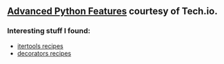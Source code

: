 ## [Advanced Python Features](https://tech.io/playgrounds/500/advanced-python-features/advanced-python-features) courtesy of Tech.io.  

### Interesting stuff I found:
- [itertools recipes](https://docs.python.org/3/library/itertools.html#itertools-recipes)  
- [decorators recipes](https://wiki.python.org/moin/PythonDecoratorLibrary)  
